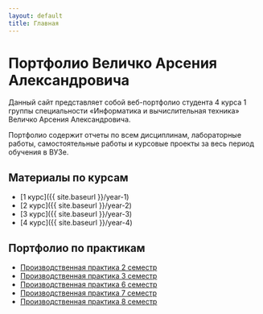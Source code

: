 ```yaml
---
layout: default
title: Главная
---
```


# Портфолио Величко Арсения Александровича

Данный сайт представляет собой веб-портфолио студента 4 курса 1 группы специальности «Информатика и вычислительная техника» Величко Арсения Александровича.

Портфолио содержит отчеты по всем дисциплинам, лабораторные работы, самостоятельные работы и курсовые проекты за весь период обучения в ВУЗе.

## Материалы по курсам

- [1 курс]({{ site.baseurl }}/year-1)
- [2 курс]({{ site.baseurl }}/year-2)
- [3 курс]({{ site.baseurl }}/year-3)
- [4 курс]({{ site.baseurl }}/year-4)

## Портфолио по практикам

- [Производственная практика 2 семестр](https://github.com/arseniiarsenii/ep-1-tasks)
- [Производственная практика 3 семестр](https://git.herzen.spb.ru/200404/practice-3-sem)
- [Производственная практика 6 семестр](https://git.herzen.spb.ru/200404/ucheb-pract-sem6)
- [Производственная практика 7 семестр](https://git.herzen.spb.ru/200404/practice-7-sem)
- [Производственная практика 8 семестр](https://git.herzen.spb.ru/200404/practice-8-sem)
